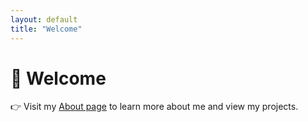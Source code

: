 ```yaml
---
layout: default
title: "Welcome"
---
```


# 👋 Welcome

👉 Visit my [About page](./about/) to learn more about me and view my projects.
